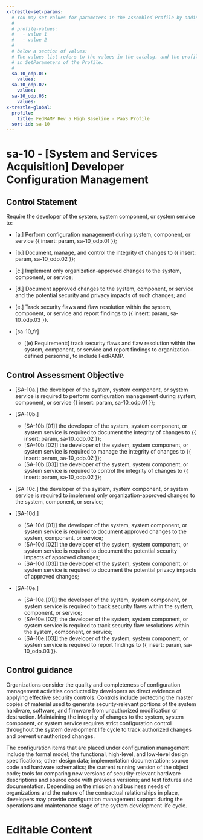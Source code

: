 ```yaml
---
x-trestle-set-params:
  # You may set values for parameters in the assembled Profile by adding
  #
  # profile-values:
  #   - value 1
  #   - value 2
  #
  # below a section of values:
  # The values list refers to the values in the catalog, and the profile-values represent values
  # in SetParameters of the Profile.
  #
  sa-10_odp.01:
    values:
  sa-10_odp.02:
    values:
  sa-10_odp.03:
    values:
x-trestle-global:
  profile:
    title: FedRAMP Rev 5 High Baseline - PaaS Profile
  sort-id: sa-10
---
```


# sa-10 - \[System and Services Acquisition\] Developer Configuration Management

## Control Statement

Require the developer of the system, system component, or system service to:

- \[a.\] Perform configuration management during system, component, or service {{ insert: param, sa-10_odp.01 }};

- \[b.\] Document, manage, and control the integrity of changes to {{ insert: param, sa-10_odp.02 }};

- \[c.\] Implement only organization-approved changes to the system, component, or service;

- \[d.\] Document approved changes to the system, component, or service and the potential security and privacy impacts of such changes; and

- \[e.\] Track security flaws and flaw resolution within the system, component, or service and report findings to {{ insert: param, sa-10_odp.03 }}.

- \[sa-10_fr\]

  - \[(e) Requirement:\] track security flaws and flaw resolution within the system, component, or service and report findings to organization-defined personnel, to include FedRAMP.

## Control Assessment Objective

- \[SA-10a.\] the developer of the system, system component, or system service is required to perform configuration management during system, component, or service {{ insert: param, sa-10_odp.01 }};

- \[SA-10b.\]

  - \[SA-10b.[01]\] the developer of the system, system component, or system service is required to document the integrity of changes to {{ insert: param, sa-10_odp.02 }};
  - \[SA-10b.[02]\] the developer of the system, system component, or system service is required to manage the integrity of changes to {{ insert: param, sa-10_odp.02 }};
  - \[SA-10b.[03]\] the developer of the system, system component, or system service is required to control the integrity of changes to {{ insert: param, sa-10_odp.02 }};

- \[SA-10c.\] the developer of the system, system component, or system service is required to implement only organization-approved changes to the system, component, or service;

- \[SA-10d.\]

  - \[SA-10d.[01]\] the developer of the system, system component, or system service is required to document approved changes to the system, component, or service;
  - \[SA-10d.[02]\] the developer of the system, system component, or system service is required to document the potential security impacts of approved changes;
  - \[SA-10d.[03]\] the developer of the system, system component, or system service is required to document the potential privacy impacts of approved changes;

- \[SA-10e.\]

  - \[SA-10e.[01]\] the developer of the system, system component, or system service is required to track security flaws within the system, component, or service;
  - \[SA-10e.[02]\] the developer of the system, system component, or system service is required to track security flaw resolutions within the system, component, or service;
  - \[SA-10e.[03]\] the developer of the system, system component, or system service is required to report findings to {{ insert: param, sa-10_odp.03 }}.

## Control guidance

Organizations consider the quality and completeness of configuration management activities conducted by developers as direct evidence of applying effective security controls. Controls include protecting the master copies of material used to generate security-relevant portions of the system hardware, software, and firmware from unauthorized modification or destruction. Maintaining the integrity of changes to the system, system component, or system service requires strict configuration control throughout the system development life cycle to track authorized changes and prevent unauthorized changes.

The configuration items that are placed under configuration management include the formal model; the functional, high-level, and low-level design specifications; other design data; implementation documentation; source code and hardware schematics; the current running version of the object code; tools for comparing new versions of security-relevant hardware descriptions and source code with previous versions; and test fixtures and documentation. Depending on the mission and business needs of organizations and the nature of the contractual relationships in place, developers may provide configuration management support during the operations and maintenance stage of the system development life cycle.

# Editable Content

<!-- Make additions and edits below -->
<!-- The above represents the contents of the control as received by the profile, prior to additions. -->
<!-- If the profile makes additions to the control, they will appear below. -->
<!-- The above markdown may not be edited but you may edit the content below, and/or introduce new additions to be made by the profile. -->
<!-- If there is a yaml header at the top, parameter values may be edited. Use --set-parameters to incorporate the changes during assembly. -->
<!-- The content here will then replace what is in the profile for this control, after running profile-assemble. -->
<!-- The current profile has no added parts for this control, but you may add new ones here. -->
<!-- Each addition must have a heading either of the form ## Control my_addition_name -->
<!-- or ## Part a. (where the a. refers to one of the control statement labels.) -->
<!-- "## Control" parts are new parts added after the statement part. -->
<!-- "## Part" parts are new parts added into the top-level statement part with that label. -->
<!-- Subparts may be added with nested hash levels of the form ### My Subpart Name -->
<!-- underneath the parent ## Control or ## Part being added -->
<!-- See https://ibm.github.io/compliance-trestle/tutorials/ssp_profile_catalog_authoring/ssp_profile_catalog_authoring for guidance. -->
